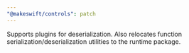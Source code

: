```yaml
---
"@makeswift/controls": patch
---
```


Supports plugins for deserialization. Also relocates function serialization/deserialization utilities to the runtime package.
